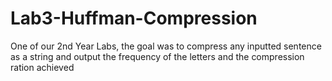 # Lab3-Huffman-Compression
One of our 2nd Year Labs, the goal was to compress any inputted sentence as a string and output the frequency of the letters and the compression ration achieved
